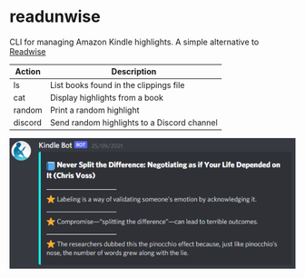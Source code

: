 # readunwise

CLI for managing Amazon Kindle highlights. A simple alternative to [Readwise](https://readwise.io/)

| Action  | Description                                 |
|---------|---------------------------------------------|
| ls      | List books found in the clippings file      |
| cat     | Display highlights from a book              |
| random  | Print a random highlight                    |
| discord | Send random highlights to a Discord channel |

![Example](example.png)